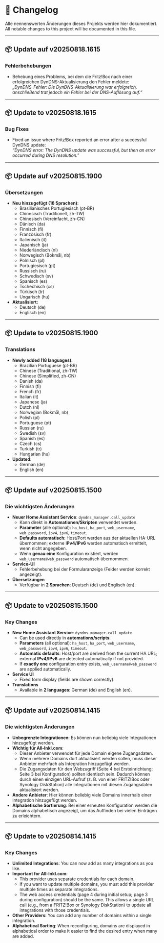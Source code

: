 # 📑 Changelog

Alle nennenswerten Änderungen dieses Projekts werden hier dokumentiert.  
All notable changes to this project will be documented in this file.

---

## 📦 Update auf v20250818.1615

### Fehlerbehebungen
- Behebung eines Problems, bei dem die Fritz!Box nach einer erfolgreichen DynDNS-Aktualisierung den Fehler meldete:  
  *„DynDNS-Fehler: Die DynDNS-Aktualisierung war erfolgreich, anschließend trat jedoch ein Fehler bei der DNS-Auflösung auf.“*

---

## 📦 Update to v20250818.1615

### Bug Fixes
- Fixed an issue where Fritz!Box reported an error after a successful DynDNS update:  
  *“DynDNS error: The DynDNS update was successful, but then an error occurred during DNS resolution.”*

---

## 📦 Update auf v20250815.1900

### Übersetzungen
- **Neu hinzugefügt (18 Sprachen):**
  - Brasilianisches Portugiesisch (pt-BR)
  - Chinesisch (Traditionell, zh-TW)
  - Chinesisch (Vereinfacht, zh-CN)
  - Dänisch (da)
  - Finnisch (fi)
  - Französisch (fr)
  - Italienisch (it)
  - Japanisch (ja)
  - Niederländisch (nl)
  - Norwegisch (Bokmål, nb)
  - Polnisch (pl)
  - Portugiesisch (pt)
  - Russisch (ru)
  - Schwedisch (sv)
  - Spanisch (es)
  - Tschechisch (cs)
  - Türkisch (tr)
  - Ungarisch (hu)
- **Aktualisiert:**
  - Deutsch (de)
  - Englisch (en)

---

## 📦 Update to v20250815.1900

### Translations
- **Newly added (18 languages):**
  - Brazilian Portuguese (pt-BR)
  - Chinese (Traditional, zh-TW)
  - Chinese (Simplified, zh-CN)
  - Danish (da)
  - Finnish (fi)
  - French (fr)
  - Italian (it)
  - Japanese (ja)
  - Dutch (nl)
  - Norwegian (Bokmål, nb)
  - Polish (pl)
  - Portuguese (pt)
  - Russian (ru)
  - Swedish (sv)
  - Spanish (es)
  - Czech (cs)
  - Turkish (tr)
  - Hungarian (hu)
- **Updated:**
  - German (de)
  - English (en)

---

## 📦 Update auf v20250815.1500

### Die wichtigsten Änderungen
- **Neuer Home Assistant Service**: `dyndns_manager.call_update`  
  - Kann direkt in **Automationen/Skripten** verwendet werden.  
  - **Parameter** (alle optional): `ha_host`, `ha_port`, `web_username`, `web_password`, `ipv4`, `ipv6`, `timeout`.  
  - **Defaults automatisch**: Host/Port werden aus der aktuellen HA-URL übernommen; externe **IPv4/IPv6** werden automatisch ermittelt, wenn nicht angegeben.  
  - Wenn **genau eine** Konfiguration existiert, werden `web_username`/`web_password` automatisch übernommen.
- **Service-UI**  
  - Fehlerbehebung bei der Formularanzeige (Felder werden korrekt angezeigt).
- **Übersetzungen**  
  - Verfügbar in **2 Sprachen**: Deutsch (de) und Englisch (en).

---

## 📦 Update to v20250815.1500

### Key Changes
- **New Home Assistant Service**: `dyndns_manager.call_update`  
  - Can be used directly in **automations/scripts**.  
  - **Parameters** (all optional): `ha_host`, `ha_port`, `web_username`, `web_password`, `ipv4`, `ipv6`, `timeout`.  
  - **Automatic defaults**: Host/port are derived from the current HA URL; external **IPv4/IPv6** are detected automatically if not provided.  
  - If **exactly one** configuration entry exists, `web_username`/`web_password` are applied automatically.
- **Service UI**  
  - Fixed form display (fields are shown correctly).
- **Translations**  
  - Available in **2 languages**: German (de) and English (en).

---

## 📦 Update auf v20250814.1415

### Die wichtigsten Änderungen
- **Unbegrenzte Integrationen**: Es können nun beliebig viele Integrationen hinzugefügt werden.  
- **Wichtig für All-Inkl.com**:  
  - Dieser Anbieter verwendet für jede Domain eigene Zugangsdaten.  
  - Wenn mehrere Domains dort aktualisiert werden sollen, muss dieser Anbieter mehrfach als Integration hinzugefügt werden.  
  - Die Zugangsdaten für den Webzugriff (Seite 4 bei Ersteinrichtung; Seite 3 bei Konfiguration) sollten identisch sein. Dadurch können durch einen einzigen URL-Aufruf (z. B. von einer FRITZ!Box oder Synology DiskStation) alle Integrationen mit diesen Zugangsdaten aktualisiert werden.  
- **Andere Anbieter**: Hier können beliebig viele Domains innerhalb einer Integration hinzugefügt werden.  
- **Alphabetische Sortierung**: Bei einer erneuten Konfiguration werden die Domains alphabetisch angezeigt, um das Auffinden bei vielen Einträgen zu erleichtern.  

---

## 📦 Update to v20250814.1415

### Key Changes
- **Unlimited Integrations**: You can now add as many integrations as you like.  
- **Important for All-Inkl.com**:  
  - This provider uses separate credentials for each domain.  
  - If you want to update multiple domains, you must add this provider multiple times as separate integrations.  
  - The web access credentials (page 4 during initial setup; page 3 during configuration) should be the same. This allows a single URL call (e.g., from a FRITZ!Box or Synology DiskStation) to update all integrations with those credentials.  
- **Other Providers**: You can add any number of domains within a single integration.  
- **Alphabetical Sorting**: When reconfiguring, domains are displayed in alphabetical order to make it easier to find the desired entry when many are added.

